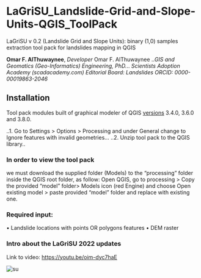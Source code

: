 # LaGriSU_Landslide-Grid-and-Slope-Units-QGIS_ToolPack

LaGriSU v 0.2 (Landslide Grid and Slope Units): binary (1,0) samples extraction tool pack for landslides mapping in QGIS

**Omar F. AlThuwaynee**, *Developer* 
Omar F. AlThuwaynee
..*GIS and Geomatics (Geo-Informatics) Engineering, PhD.*..
*Scientists Adoption Academy (scadacademy.com)*
*Editorial Board: Landslides*
*ORCID: 0000-00019863-2046*

## Installation

Tool pack modules built of graphical modeler of QGIS [versions](https://qgis.org/downloads/) 3.4.0, 3.6.0 and 3.8.0.

..1.	Go to Settings > Options > Processing and under General change to Ignore features with invalid geometries...
..2.	Unzip tool pack to the QGIS library..


### In order to view the tool pack
we must download the supplied folder (Models) to the “processing” folder inside the QGIS root folder, as follow:
Open QGIS, go to processing > Copy the provided “model” folder> Models icon (red Engine) and choose Open existing model > paste provided “model” folder and replace with existing one.



### Required input:
•	Landslide locations with points OR polygons features
•	DEM raster
### Intro about the LaGriSU 2022 updates

Link to video:  https://youtu.be/oim-dyc7haE

![su](https://user-images.githubusercontent.com/8848123/155884250-fa01a054-7032-4651-a77c-0a5c72d8b785.jpg)


